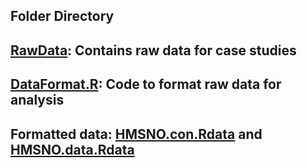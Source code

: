 ## Folder Directory

## [RawData](./RawData): Contains raw data for case studies
## [DataFormat.R](./DataFormat.R): Code to format raw data for analysis
## Formatted data: [HMSNO.con.Rdata](./HMSNO.con.Rdata) and [HMSNO.data.Rdata](./HMSNO.data.Rdata)
